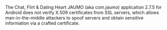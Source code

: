 The Chat, Flirt & Dating Heart JAUMO (aka com.jaumo) application 2.7.5 for Android does not verify X.509 certificates from SSL servers, which allows man-in-the-middle attackers to spoof servers and obtain sensitive information via a crafted certificate.
